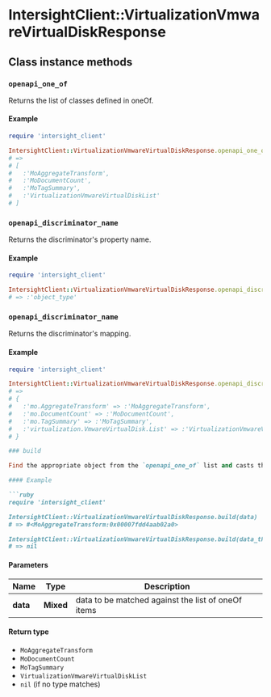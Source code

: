 # IntersightClient::VirtualizationVmwareVirtualDiskResponse

## Class instance methods

### `openapi_one_of`

Returns the list of classes defined in oneOf.

#### Example

```ruby
require 'intersight_client'

IntersightClient::VirtualizationVmwareVirtualDiskResponse.openapi_one_of
# =>
# [
#   :'MoAggregateTransform',
#   :'MoDocumentCount',
#   :'MoTagSummary',
#   :'VirtualizationVmwareVirtualDiskList'
# ]
```

### `openapi_discriminator_name`

Returns the discriminator's property name.

#### Example

```ruby
require 'intersight_client'

IntersightClient::VirtualizationVmwareVirtualDiskResponse.openapi_discriminator_name
# => :'object_type'
```

### `openapi_discriminator_name`

Returns the discriminator's mapping.

#### Example

```ruby
require 'intersight_client'

IntersightClient::VirtualizationVmwareVirtualDiskResponse.openapi_discriminator_mapping
# =>
# {
#   :'mo.AggregateTransform' => :'MoAggregateTransform',
#   :'mo.DocumentCount' => :'MoDocumentCount',
#   :'mo.TagSummary' => :'MoTagSummary',
#   :'virtualization.VmwareVirtualDisk.List' => :'VirtualizationVmwareVirtualDiskList'
# }

### build

Find the appropriate object from the `openapi_one_of` list and casts the data into it.

#### Example

```ruby
require 'intersight_client'

IntersightClient::VirtualizationVmwareVirtualDiskResponse.build(data)
# => #<MoAggregateTransform:0x00007fdd4aab02a0>

IntersightClient::VirtualizationVmwareVirtualDiskResponse.build(data_that_doesnt_match)
# => nil
```

#### Parameters

| Name | Type | Description |
| ---- | ---- | ----------- |
| **data** | **Mixed** | data to be matched against the list of oneOf items |

#### Return type

- `MoAggregateTransform`
- `MoDocumentCount`
- `MoTagSummary`
- `VirtualizationVmwareVirtualDiskList`
- `nil` (if no type matches)

